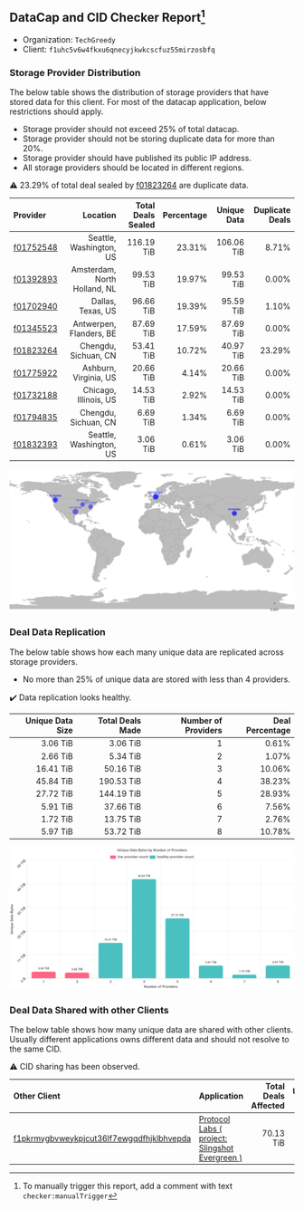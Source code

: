## DataCap and CID Checker Report[^1]
 - Organization: `TechGreedy`
 - Client: `f1uhc5v6w4fkxu6qnecyjkwkcscfuz55mirzosbfq`
### Storage Provider Distribution
The below table shows the distribution of storage providers that have stored data for this client.
For most of the datacap application, below restrictions should apply.
 - Storage provider should not exceed 25% of total datacap.
 - Storage provider should not be storing duplicate data for more than 20%.
 - Storage provider should have published its public IP address.
 - All storage providers should be located in different regions.

⚠️ 23.29% of total deal sealed by [f01823264](https://filfox.info/en/address/f01823264) are duplicate data.

| Provider                                              |                     Location | Total Deals Sealed | Percentage | Unique Data | Duplicate Deals |
| :---------------------------------------------------- | ---------------------------: | -----------------: | ---------: | ----------: | --------------: |
| [f01752548](https://filfox.info/en/address/f01752548) |      Seattle, Washington, US |         116.19 TiB |     23.31% |  106.06 TiB |           8.71% |
| [f01392893](https://filfox.info/en/address/f01392893) | Amsterdam, North Holland, NL |          99.53 TiB |     19.97% |   99.53 TiB |           0.00% |
| [f01702940](https://filfox.info/en/address/f01702940) |            Dallas, Texas, US |          96.66 TiB |     19.39% |   95.59 TiB |           1.10% |
| [f01345523](https://filfox.info/en/address/f01345523) |      Antwerpen, Flanders, BE |          87.69 TiB |     17.59% |   87.69 TiB |           0.00% |
| [f01823264](https://filfox.info/en/address/f01823264) |         Chengdu, Sichuan, CN |          53.41 TiB |     10.72% |   40.97 TiB |          23.29% |
| [f01775922](https://filfox.info/en/address/f01775922) |        Ashburn, Virginia, US |          20.66 TiB |      4.14% |   20.66 TiB |           0.00% |
| [f01732188](https://filfox.info/en/address/f01732188) |        Chicago, Illinois, US |          14.53 TiB |      2.92% |   14.53 TiB |           0.00% |
| [f01794835](https://filfox.info/en/address/f01794835) |         Chengdu, Sichuan, CN |           6.69 TiB |      1.34% |    6.69 TiB |           0.00% |
| [f01832393](https://filfox.info/en/address/f01832393) |      Seattle, Washington, US |           3.06 TiB |      0.61% |    3.06 TiB |           0.00% |

![Provider Distribution](https://raw.githubusercontent.com/data-preservation-programs/filplus-checker-assets/main/filecoin-project/filecoin-plus-large-datasets/issues/182/1671009976064.png)
### Deal Data Replication
The below table shows how each many unique data are replicated across storage providers.
- No more than 25% of unique data are stored with less than 4 providers.

✔️ Data replication looks healthy.

| Unique Data Size | Total Deals Made | Number of Providers | Deal Percentage |
| ---------------: | ---------------: | ------------------: | --------------: |
|         3.06 TiB |         3.06 TiB |                   1 |           0.61% |
|         2.66 TiB |         5.34 TiB |                   2 |           1.07% |
|        16.41 TiB |        50.16 TiB |                   3 |          10.06% |
|        45.84 TiB |       190.53 TiB |                   4 |          38.23% |
|        27.72 TiB |       144.19 TiB |                   5 |          28.93% |
|         5.91 TiB |        37.66 TiB |                   6 |           7.56% |
|         1.72 TiB |        13.75 TiB |                   7 |           2.76% |
|         5.97 TiB |        53.72 TiB |                   8 |          10.78% |

![Replication Distribution](https://raw.githubusercontent.com/data-preservation-programs/filplus-checker-assets/main/filecoin-project/filecoin-plus-large-datasets/issues/182/1671009976613.png)
### Deal Data Shared with other Clients
The below table shows how many unique data are shared with other clients.
Usually different applications owns different data and should not resolve to the same CID.

⚠️ CID sharing has been observed.

| Other Client                                                                                                          | Application                                                                                                                     | Total Deals Affected | Unique CIDs |  Verifier |
| :-------------------------------------------------------------------------------------------------------------------- | :------------------------------------------------------------------------------------------------------------------------------ | -------------------: | ----------: | --------: |
| [f1pkrmygbvweykpjcut36lf7ewgqdfhjklbhvepda](https://filfox.info/en/address/f1pkrmygbvweykpjcut36lf7ewgqdfhjklbhvepda) | [Protocol Labs \( project: Slingshot Evergreen \)](https://github.com/filecoin-project/filecoin-plus-large-datasets/issues/293) |            70.13 TiB |         713 | LDN # 293 |

[^1]: To manually trigger this report, add a comment with text `checker:manualTrigger`
